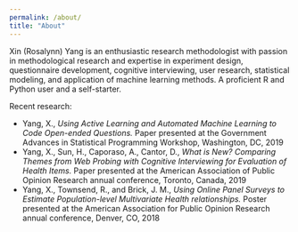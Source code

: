 ```yaml
---
permalink: /about/
title: "About"
---
```


Xin (Rosalynn) Yang is an enthusiastic research methodologist with passion in methodological research and expertise in experiment design, questionnaire development, cognitive interviewing, user research, statistical modeling, and application of machine learning methods. A proficient R and Python user and a self-starter.

Recent research:

* Yang, X., *Using Active Learning and Automated Machine Learning to Code Open-ended Questions.* Paper presented at the Government Advances in Statistical Programming Workshop, Washington, DC, 2019
* Yang, X., Sun, H., Caporaso, A., Cantor, D., *What is New? Comparing Themes from Web Probing with Cognitive Interviewing for Evaluation of Health Items.* Paper presented at the American Association of Public Opinion Research annual conference, Toronto, Canada, 2019
* Yang, X., Townsend, R., and Brick, J. M., *Using Online Panel Surveys to Estimate Population-level Multivariate Health relationships.* Poster presented at the American Association for Public Opinion Research annual conference, Denver, CO, 2018